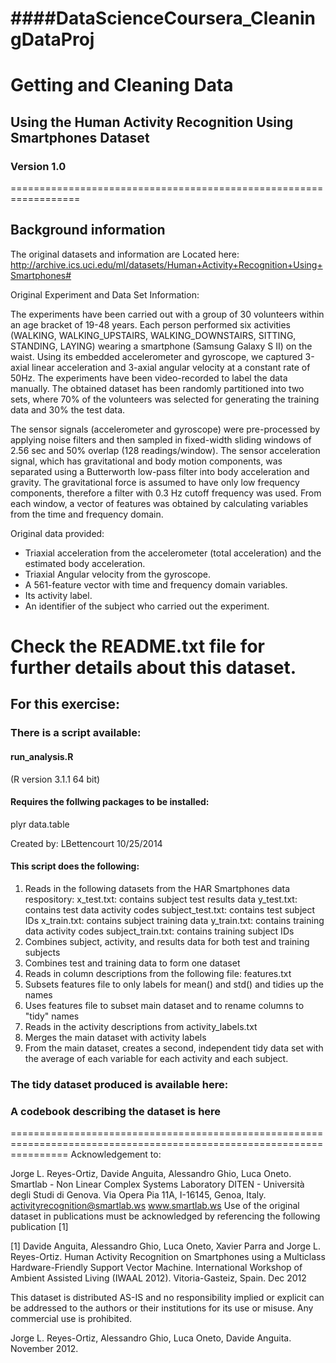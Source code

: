 ####DataScienceCoursera_CleaningDataProj
====================================
# Getting and Cleaning Data
## Using the Human Activity Recognition Using Smartphones Dataset
### Version 1.0

==================================================================
## Background information
The original datasets and information are
Located here:  http://archive.ics.uci.edu/ml/datasets/Human+Activity+Recognition+Using+Smartphones#

Original Experiment and Data Set Information:

The experiments have been carried out with a group of 30 volunteers within an age bracket of 19-48 years. 
Each person performed six activities (WALKING, WALKING_UPSTAIRS, WALKING_DOWNSTAIRS, SITTING, STANDING, LAYING) wearing
a smartphone (Samsung Galaxy S II) on the waist. Using its embedded accelerometer and gyroscope, we captured 3-axial 
linear acceleration and 3-axial angular velocity at a constant rate of 50Hz. The experiments have been video-recorded 
to label the data manually. The obtained dataset has been randomly partitioned into two sets, where 70% of the 
volunteers was selected for generating the training data and 30% the test data.

The sensor signals (accelerometer and gyroscope) were pre-processed by applying noise filters and then sampled in 
fixed-width sliding windows of 2.56 sec and 50% overlap (128 readings/window). The sensor acceleration signal, which 
has gravitational and body motion components, was separated using a Butterworth low-pass filter into body acceleration 
and gravity. The gravitational force is assumed to have only low frequency components, therefore a filter with 0.3 Hz
cutoff frequency was used. From each window, a vector of features was obtained by calculating variables from the time 
and frequency domain.

Original data provided:

- Triaxial acceleration from the accelerometer (total acceleration) and the estimated body acceleration.
- Triaxial Angular velocity from the gyroscope. 
- A 561-feature vector with time and frequency domain variables. 
- Its activity label. 
- An identifier of the subject who carried out the experiment.

Check the README.txt file for further details about this dataset. 
========================================================================================

## For this exercise:
### There is a script available:

#### run_analysis.R 
(R version 3.1.1 64 bit)

#### Requires the follwing packages to be installed:
plyr
data.table

Created by:  LBettencourt 10/25/2014

#### This script does the following:
1.  Reads in the following datasets from the HAR Smartphones data respository:
    x_test.txt:  contains subject test results data
    y_test.txt:  contains  test data activity codes
    subject_test.txt: contains test subject IDs
    x_train.txt:  contains subject training data
    y_train.txt:  contains  training data activity codes
    subject_train.txt: contains training subject IDs
2.  Combines subject, activity, and results data for both test and training subjects
3.  Combines test and training data to form one dataset
4.  Reads in column descriptions from the following file:
    features.txt
5.  Subsets features file to only labels for mean() and std() and tidies up the names
6.  Uses features file to subset main dataset and to rename columns to "tidy" names
7.  Reads in the activity descriptions from activity_labels.txt
8.  Merges the main dataset with activity labels
9.	From the main dataset, creates a second, independent tidy data set with the average of each variable for each 
    activity and each subject.

###  The tidy dataset produced is available here:

###  A codebook describing the dataset is here





======================================================================================================================
Acknowledgement to:

Jorge L. Reyes-Ortiz, Davide Anguita, Alessandro Ghio, Luca Oneto.
Smartlab - Non Linear Complex Systems Laboratory
DITEN - Università degli Studi di Genova.
Via Opera Pia 11A, I-16145, Genoa, Italy.
activityrecognition@smartlab.ws
www.smartlab.ws
Use of the original dataset in publications must be acknowledged by referencing the following publication [1] 

[1] Davide Anguita, Alessandro Ghio, Luca Oneto, Xavier Parra and Jorge L. Reyes-Ortiz. Human Activity Recognition on Smartphones using a Multiclass Hardware-Friendly Support Vector Machine. International Workshop of Ambient Assisted Living (IWAAL 2012). Vitoria-Gasteiz, Spain. Dec 2012

This dataset is distributed AS-IS and no responsibility implied or explicit can be addressed to the authors or their institutions for its use or misuse. Any commercial use is prohibited.

Jorge L. Reyes-Ortiz, Alessandro Ghio, Luca Oneto, Davide Anguita. November 2012.
